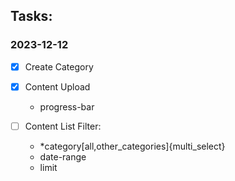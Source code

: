 ## Tasks:

### 2023-12-12

-[X] Create Category

-[X] Content Upload
  - progress-bar

-[ ] Content List Filter:
  - *category[all,other_categories]{multi_select}
  - date-range
  - limit



